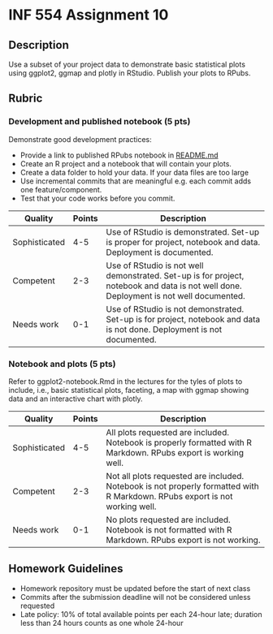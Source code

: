 # INF 554 Assignment 10

## Description

Use a subset of your project data to demonstrate basic statistical plots using ggplot2, ggmap and plotly in RStudio. Publish your plots to RPubs.

## Rubric

### Development and published notebook (5 pts)

Demonstrate good development practices:

- Provide a link to published RPubs notebook in [README.md](README.md)
- Create an R project and a notebook that will contain your plots.
- Create a data folder to hold your data. If your data files are too large
- Use incremental commits that are meaningful e.g. each commit adds one feature/component.
- Test that your code works before you commit.

| Quality       | Points | Description |
| ------------- | ------ | ----------- |
| Sophisticated | 4-5    | Use of RStudio is demonstrated. Set-up is proper for project, notebook and data. Deployment is documented. |
| Competent     | 2-3    | Use of RStudio is not well demonstrated. Set-up is for project, notebook and data is not well done. Deployment is not well documented. |
| Needs work    | 0-1    | Use of RStudio is not demonstrated. Set-up is for project, notebook and data is not done. Deployment is not documented. |

### Notebook and plots (5 pts)

Refer to ggplot2-notebook.Rmd in the lectures for the tyles of plots to include, i.e., basic statistical plots, faceting, a map with ggmap showing data and an interactive chart with plotly.

| Quality       | Points | Description |
| ------------- | ------ | ----------- |
| Sophisticated | 4-5    | All plots requested are included. Notebook is properly formatted with R Markdown. RPubs export is working well. |
| Competent     | 2-3    | Not all plots requested are included. Notebook is not properly formatted with R Markdown. RPubs export is not working well. |
| Needs work    | 0-1    | No plots requested are included. Notebook is not formatted with R Markdown. RPubs export is not working. |

## Homework Guidelines

- Homework repository must be updated before the start of next class
- Commits after the submission deadline will not be considered unless requested
- Late policy: 10% of total available points per each 24-hour late; duration less than 24 hours counts as one whole 24-hour
